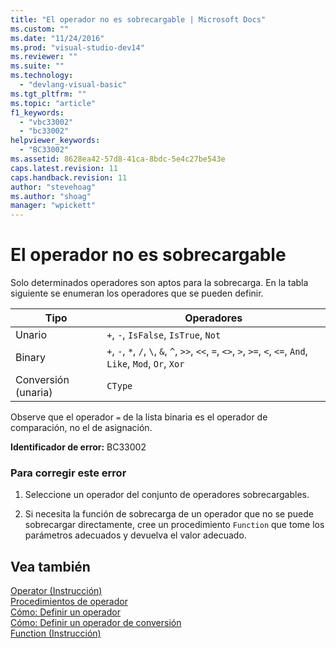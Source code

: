 ```yaml
---
title: "El operador no es sobrecargable | Microsoft Docs"
ms.custom: ""
ms.date: "11/24/2016"
ms.prod: "visual-studio-dev14"
ms.reviewer: ""
ms.suite: ""
ms.technology: 
  - "devlang-visual-basic"
ms.tgt_pltfrm: ""
ms.topic: "article"
f1_keywords: 
  - "vbc33002"
  - "bc33002"
helpviewer_keywords: 
  - "BC33002"
ms.assetid: 8628ea42-57d8-41ca-8bdc-5e4c27be543e
caps.latest.revision: 11
caps.handback.revision: 11
author: "stevehoag"
ms.author: "shoag"
manager: "wpickett"
---
```

# El operador no es sobrecargable
Solo determinados operadores son aptos para la sobrecarga. En la tabla siguiente se enumeran los operadores que se pueden definir.  
  
|Tipo|Operadores|  
|----------|----------------|  
|Unario|`+`, `-`, `IsFalse`, `IsTrue`, `Not`|  
|Binary|`+`, `-`, `*`, `/`, `\`, `&`, `^`, `>>`, `<<`, `=`, `<>`, `>`, `>=`, `<`, `<=`, `And`, `Like`, `Mod`, `Or`, `Xor`|  
|Conversión \(unaria\)|`CType`|  
  
 Observe que el operador `=` de la lista binaria es el operador de comparación, no el de asignación.  
  
 **Identificador de error:** BC33002  
  
### Para corregir este error  
  
1.  Seleccione un operador del conjunto de operadores sobrecargables.  
  
2.  Si necesita la función de sobrecarga de un operador que no se puede sobrecargar directamente, cree un procedimiento `Function` que tome los parámetros adecuados y devuelva el valor adecuado.  
  
## Vea también  
 [Operator \(Instrucción\)](/dotnet/visual-basic/language-reference/statements/operator-statement)   
 [Procedimientos de operador](/dotnet/visual-basic/programming-guide/language-features/procedures/operator-procedures)   
 [Cómo: Definir un operador](../Topic/How%20to:%20Define%20an%20Operator%20\(Visual%20Basic\).md)   
 [Cómo: Definir un operador de conversión](../Topic/How%20to:%20Define%20a%20Conversion%20Operator%20\(Visual%20Basic\).md)   
 [Function \(Instrucción\)](/dotnet/visual-basic/language-reference/statements/function-statement)